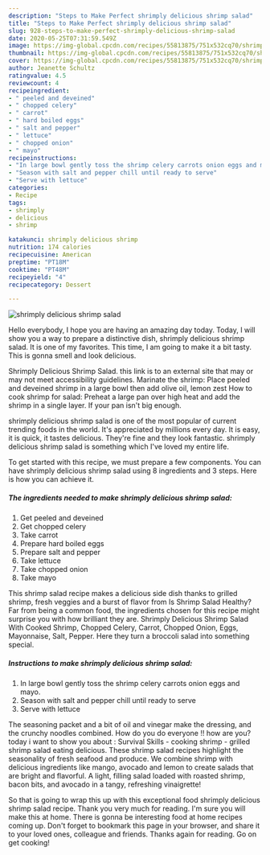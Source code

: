 ```yaml
---
description: "Steps to Make Perfect shrimply delicious shrimp salad"
title: "Steps to Make Perfect shrimply delicious shrimp salad"
slug: 928-steps-to-make-perfect-shrimply-delicious-shrimp-salad
date: 2020-05-25T07:31:59.549Z
image: https://img-global.cpcdn.com/recipes/55813875/751x532cq70/shrimply-delicious-shrimp-salad-recipe-main-photo.jpg
thumbnail: https://img-global.cpcdn.com/recipes/55813875/751x532cq70/shrimply-delicious-shrimp-salad-recipe-main-photo.jpg
cover: https://img-global.cpcdn.com/recipes/55813875/751x532cq70/shrimply-delicious-shrimp-salad-recipe-main-photo.jpg
author: Jeanette Schultz
ratingvalue: 4.5
reviewcount: 4
recipeingredient:
- " peeled and deveined"
- " chopped celery"
- " carrot"
- " hard boiled eggs"
- " salt and pepper"
- " lettuce"
- " chopped onion"
- " mayo"
recipeinstructions:
- "In large bowl gently toss the shrimp celery carrots onion eggs and mayo."
- "Season with salt and pepper chill until ready to serve"
- "Serve with lettuce"
categories:
- Recipe
tags:
- shrimply
- delicious
- shrimp

katakunci: shrimply delicious shrimp 
nutrition: 174 calories
recipecuisine: American
preptime: "PT18M"
cooktime: "PT48M"
recipeyield: "4"
recipecategory: Dessert

---
```



![shrimply delicious shrimp salad](https://img-global.cpcdn.com/recipes/55813875/751x532cq70/shrimply-delicious-shrimp-salad-recipe-main-photo.jpg)

Hello everybody, I hope you are having an amazing day today. Today, I will show you a way to prepare a distinctive dish, shrimply delicious shrimp salad. It is one of my favorites. This time, I am going to make it a bit tasty. This is gonna smell and look delicious.

Shrimply Delicious Shrimp Salad. this link is to an external site that may or may not meet accessibility guidelines. Marinate the shrimp: Place peeled and deveined shrimp in a large bowl then add olive oil, lemon zest How to cook shrimp for salad: Preheat a large pan over high heat and add the shrimp in a single layer. If your pan isn&#39;t big enough.

shrimply delicious shrimp salad is one of the most popular of current trending foods in the world. It's appreciated by millions every day. It is easy, it is quick, it tastes delicious. They're fine and they look fantastic. shrimply delicious shrimp salad is something which I've loved my entire life.


To get started with this recipe, we must prepare a few components. You can have shrimply delicious shrimp salad using 8 ingredients and 3 steps. Here is how you can achieve it.

<!--inarticleads1-->

##### The ingredients needed to make shrimply delicious shrimp salad:

1. Get  peeled and deveined
1. Get  chopped celery
1. Take  carrot
1. Prepare  hard boiled eggs
1. Prepare  salt and pepper
1. Take  lettuce
1. Take  chopped onion
1. Take  mayo


This shrimp salad recipe makes a delicious side dish thanks to grilled shrimp, fresh veggies and a burst of flavor from Is Shrimp Salad Healthy? Far from being a common food, the ingredients chosen for this recipe might surprise you with how brilliant they are. Shrimply Delicious Shrimp Salad With Cooked Shrimp, Chopped Celery, Carrot, Chopped Onion, Eggs, Mayonnaise, Salt, Pepper. Here they turn a broccoli salad into something special. 

<!--inarticleads2-->

##### Instructions to make shrimply delicious shrimp salad:

1. In large bowl gently toss the shrimp celery carrots onion eggs and mayo.
1. Season with salt and pepper chill until ready to serve
1. Serve with lettuce


The seasoning packet and a bit of oil and vinegar make the dressing, and the crunchy noodles combined. How do you do everyone !! how are you? today i want to show you about : Survival Skills - cooking shrimp - grilled shrimp salad eating delicious. These shrimp salad recipes highlight the seasonality of fresh seafood and produce. We combine shrimp with delicious ingredients like mango, avocado and lemon to create salads that are bright and flavorful. A light, filling salad loaded with roasted shrimp, bacon bits, and avocado in a tangy, refreshing vinaigrette! 

So that is going to wrap this up with this exceptional food shrimply delicious shrimp salad recipe. Thank you very much for reading. I'm sure you will make this at home. There is gonna be interesting food at home recipes coming up. Don't forget to bookmark this page in your browser, and share it to your loved ones, colleague and friends. Thanks again for reading. Go on get cooking!
